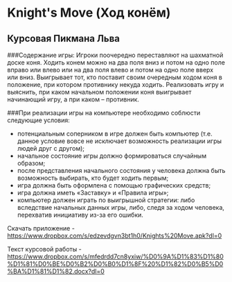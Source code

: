 # Knight's Move (Ход конём)
## Курсовая Пикмана Льва

###Содержание игры:
Игроки поочередно переставляют на шахматной доске коня. Ходить конем можно на два поля вниз и потом на одно поле вправо или влево или на два поля влево и потом на одно поле вверх или вниз. Выигрывает тот, кто поставит своим очередным ходом коня в положение, при котором противнику некуда ходить. Реализовать игру и выяснить, при каком начальном положении коня выигрывает начинающий игру, а при каком – противник. 

###При реализации игры на компьютере необходимо соблюсти следующие условия:

* потенциальным соперником в игре должен быть компьютер (т.е. данное условие вовсе не исключает возможность реализации игры людей друг с другом);
* начальное состояние игры должно формироваться случайным образом;
* после представления начального состояния у человека должна быть возможность выбирать, кто будет ходить первым;
* игра должна быть оформлена с помощью графических средств;
* игра должна иметь «Заставку» и «Правила игры»;
* компьютер должен играть по выигрышной стратегии: либо вследствие начальных данных игры, либо, следя за ходом человека, перехватив инициативу из-за его ошибки.

Скачать приложение - https://www.dropbox.com/s/edzevdgvn3bt1h0/Knights%20Move.apk?dl=0

Текст курсовой работы  - https://www.dropbox.com/s/mfedrdd7cn8yxiw/%D0%9A%D1%83%D1%80%D1%81%D0%BE%D0%B2%D0%B0%D1%8F%20%D1%82%D0%B5%D0%BA%D1%81%D1%82.docx?dl=0
